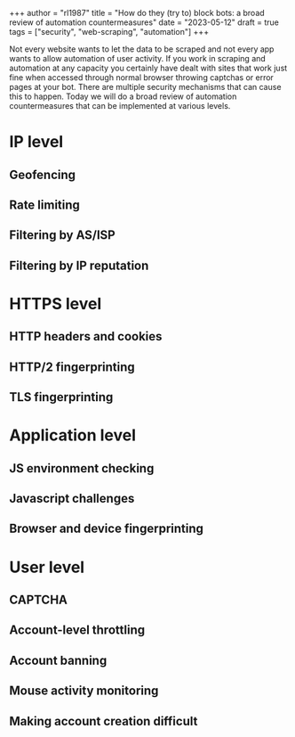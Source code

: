 +++
author = "rl1987"
title = "How do they (try to) block bots: a broad review of automation countermeasures"
date = "2023-05-12"
draft = true
tags = ["security", "web-scraping", "automation"]
+++

Not every website wants to let the data to be scraped and not every app wants
to allow automation of user activity. If you work in scraping and automation 
at any capacity you certainly have dealt with sites that work just fine when 
accessed through normal browser throwing captchas or error pages at your bot. 
There are multiple security mechanisms that can cause this to happen. Today
we will do a broad review of automation countermeasures that can be implemented
at various levels.

IP level
========

Geofencing
----------

Rate limiting
-------------

Filtering by AS/ISP
-------------------

Filtering by IP reputation
--------------------------

HTTPS level
===========

HTTP headers and cookies
------------------------

HTTP/2 fingerprinting
---------------------

TLS fingerprinting
------------------

Application level
=================

JS environment checking
-----------------------

Javascript challenges
---------------------

Browser and device fingerprinting
---------------------------------

User level
==========

CAPTCHA
-------

Account-level throttling
------------------------

Account banning
---------------

Mouse activity monitoring
-------------------------

Making account creation difficult
---------------------------------

